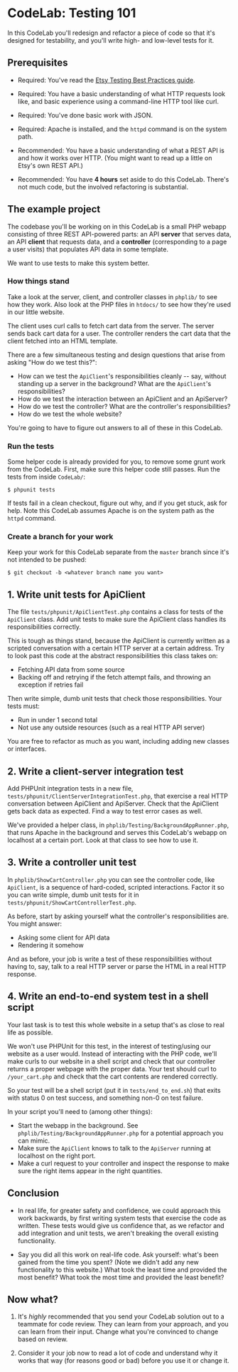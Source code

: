 # CodeLab: Testing 101

In this CodeLab you'll redesign and refactor a piece of code so that it's
designed for testability, and you'll write high- and low-level tests for it.

## Prerequisites

- Required: You've read the
  [Etsy Testing Best Practices guide][testing_best_practices_link].

- Required: You have a basic understanding of what HTTP requests look like, and
  basic experience using a command-line HTTP tool like curl.

- Required: You've done basic work with JSON.

- Required: Apache is installed, and the `httpd` command is on the system path.

- Recommended: You have a basic understanding of what a REST API is and how it
  works over HTTP. (You might want to read up a little on Etsy's own REST API.)

- Recommended: You have **4 hours** set aside to do this CodeLab. There's not
  much code, but the involved refactoring is substantial.

## The example project

The codebase you'll be working on in this CodeLab is a small PHP webapp
consisting of three REST API-powered parts: an API **server** that serves data,
an API **client** that requests data, and a **controller** (corresponding to a
page a user visits) that populates API data in some template.

We want to use tests to make this system better.

### How things stand

Take a look at the server, client, and controller classes in `phplib/` to see
how they work. Also look at the PHP files in `htdocs/` to see how they're used
in our little website.

The client uses curl calls to fetch cart data from the server. The server sends
back cart data for a user. The controller renders the cart data that the client
fetched into an HTML template.

There are a few simultaneous testing and design questions that arise from asking
"How do we test this?":
- How can we test the `ApiClient`'s responsibilities cleanly -- say, without
  standing up a server in the background? What are the `ApiClient`'s
  responsibilities?
- How do we test the interaction between an ApiClient and an ApiServer?
- How do we test the controller? What are the controller's responsibilities?
- How do we test the whole website?

You're going to have to figure out answers to all of these in this CodeLab.

### Run the tests

Some helper code is already provided for you, to remove some grunt work from the
CodeLab. First, make sure this helper code still passes. Run the tests from
inside `CodeLab/`:

```
$ phpunit tests
```

If tests fail in a clean checkout, figure out why, and if you get stuck, ask for
help. Note this CodeLab assumes Apache is on the system path as the `httpd`
command.

### Create a branch for your work

Keep your work for this CodeLab separate from the `master` branch since it's not
intended to be pushed:

```
$ git checkout -b <whatever branch name you want>
```

## 1. Write unit tests for ApiClient

The file `tests/phpunit/ApiClientTest.php` contains a class for tests of the
`ApiClient` class. Add unit tests to make sure the ApiClient class handles its
responsibilities correctly.

This is tough as things stand, because the ApiClient is currently written as a
scripted conversation with a certain HTTP server at a certain address. Try to
look past this code at the abstract responsibilities this class takes on:

- Fetching API data from some source
- Backing off and retrying if the fetch attempt fails, and throwing an exception
  if retries fail

Then write simple, dumb unit tests that check those responsibilities. Your tests
must:

- Run in under 1 second total
- Not use any outside resources (such as a real HTTP API server)

You are free to refactor as much as you want, including adding new classes or
interfaces.

## 2. Write a client-server integration test

Add PHPUnit integration tests in a new file,
`tests/phpunit/ClientServerIntegrationTest.php`, that exercise a real HTTP
conversation between ApiClient and ApiServer. Check that the ApiClient gets back
data as expected. Find a way to test error cases as well.

We've provided a helper class, in `phplib/Testing/BackgroundAppRunner.php`, that
runs Apache in the background and serves this CodeLab's webapp on localhost at a
certain port. Look at that class to see how to use it.

## 3. Write a controller unit test

In `phplib/ShowCartController.php` you can see the controller code, like
`ApiClient`, is a sequence of hard-coded, scripted interactions. Factor it so
you can write simple, dumb unit tests for it in
`tests/phpunit/ShowCartControllerTest.php`.

As before, start by asking yourself what the controller's responsibilities are.
You might answer:

- Asking some client for API data
- Rendering it somehow

And as before, your job is write a test of these responsibilities without having
to, say, talk to a real HTTP server or parse the HTML in a real HTTP response.

## 4. Write an end-to-end system test in a shell script

Your last task is to test this whole website in a setup that's as close to real
life as possible.

We won't use PHPUnit for this test, in the interest of testing/using our website
as a user would. Instead of interacting with the PHP code, we'll make curls to
our website in a shell script and check that our controller returns a proper
webpage with the proper data. Your test should curl to `/your_cart.php` and
check that the cart contents are rendered correctly.

So your test will be a shell script (put it in `tests/end_to_end.sh`) that exits
with status 0 on test success, and something non-0 on test failure.

In your script you'll need to (among other things):

- Start the webapp in the background. See
  `phplib/Testing/BackgroundAppRunner.php` for a potential approach you can
  mimic.
- Make sure the `ApiClient` knows to talk to the `ApiServer` running at
  localhost on the right port.
- Make a curl request to your controller and inspect the response to make sure
  the right items appear in the right quantities.

## Conclusion

- In real life, for greater safety and confidence, we could approach this work
  backwards, by first writing system tests that exercise the code as written.
  These tests would give us confidence that, as we refactor and add integration
  and unit tests, we aren't breaking the overall existing functionality.

- Say you did all this work on real-life code. Ask yourself: what's been gained
  from the time you spent? (Note we didn't add any new functionality to this
  website.) What took the least time and provided the most benefit? What took
  the most time and provided the least benefit?

## Now what?

1. It's *highly* recommended that you send your CodeLab solution out to a
teammate for code review. They can learn from your approach, and you can learn
from their input. Change what you're convinced to change based on review.

1. Consider it your job now to read a lot of code and understand why it works
that way (for reasons good or bad) before you use it or change it.

[testing_best_practices_link]: ../Testing_Best_Practices.md
